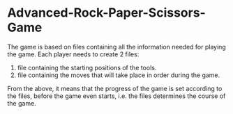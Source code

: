 # Advanced-Rock-Paper-Scissors-Game
  The game is based on files containing all the information needed for playing the game.
  Each player needs to create 2 files:
  1. file containing the starting positions of the tools.
  2. file containing the moves that will take place in order during the game.
  
  From the above, it means that the progress of the game is set according to the files, before the game even starts, 
  i.e. the files determines the course of the game.
